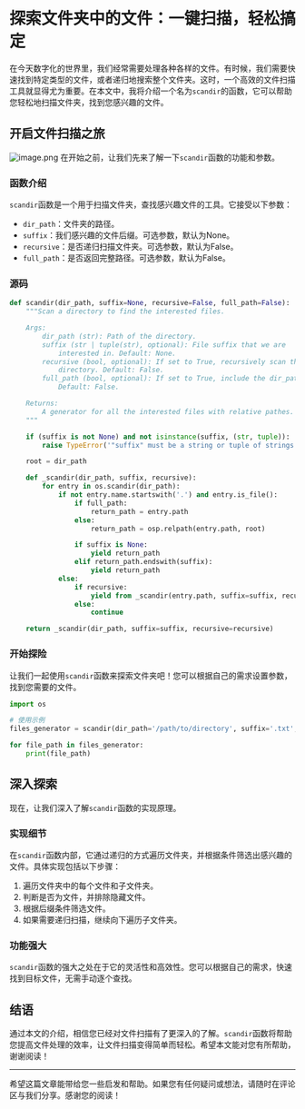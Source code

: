 # 探索文件夹中的文件：一键扫描，轻松搞定

在今天数字化的世界里，我们经常需要处理各种各样的文件。有时候，我们需要快速找到特定类型的文件，或者递归地搜索整个文件夹。这时，一个高效的文件扫描工具就显得尤为重要。在本文中，我将介绍一个名为`scandir`的函数，它可以帮助您轻松地扫描文件夹，找到您感兴趣的文件。

## 开启文件扫描之旅
![image.png](https://cdn.jsdelivr.net/gh/duanbiao2000/BlogGallery/picture/20240515142047.png)
在开始之前，让我们先来了解一下`scandir`函数的功能和参数。

### 函数介绍

`scandir`函数是一个用于扫描文件夹，查找感兴趣文件的工具。它接受以下参数：

- `dir_path`：文件夹的路径。
- `suffix`：我们感兴趣的文件后缀。可选参数，默认为None。
- `recursive`：是否递归扫描文件夹。可选参数，默认为False。
- `full_path`：是否返回完整路径。可选参数，默认为False。
### 源码
```python
def scandir(dir_path, suffix=None, recursive=False, full_path=False):
    """Scan a directory to find the interested files.

    Args:
        dir_path (str): Path of the directory.
        suffix (str | tuple(str), optional): File suffix that we are
            interested in. Default: None.
        recursive (bool, optional): If set to True, recursively scan the
            directory. Default: False.
        full_path (bool, optional): If set to True, include the dir_path.
            Default: False.

    Returns:
        A generator for all the interested files with relative pathes.
    """

    if (suffix is not None) and not isinstance(suffix, (str, tuple)):
        raise TypeError('"suffix" must be a string or tuple of strings')

    root = dir_path

    def _scandir(dir_path, suffix, recursive):
        for entry in os.scandir(dir_path):
            if not entry.name.startswith('.') and entry.is_file():
                if full_path:
                    return_path = entry.path
                else:
                    return_path = osp.relpath(entry.path, root)

                if suffix is None:
                    yield return_path
                elif return_path.endswith(suffix):
                    yield return_path
            else:
                if recursive:
                    yield from _scandir(entry.path, suffix=suffix, recursive=recursive)
                else:
                    continue

    return _scandir(dir_path, suffix=suffix, recursive=recursive)
```





### 开始探险

让我们一起使用`scandir`函数来探索文件夹吧！您可以根据自己的需求设置参数，找到您需要的文件。

```python
import os

# 使用示例
files_generator = scandir(dir_path='/path/to/directory', suffix='.txt', recursive=True, full_path=True)

for file_path in files_generator:
    print(file_path)
```

## 深入探索

现在，让我们深入了解`scandir`函数的实现原理。

### 实现细节

在`scandir`函数内部，它通过递归的方式遍历文件夹，并根据条件筛选出感兴趣的文件。具体实现包括以下步骤：

1. 遍历文件夹中的每个文件和子文件夹。
2. 判断是否为文件，并排除隐藏文件。
3. 根据后缀条件筛选文件。
4. 如果需要递归扫描，继续向下遍历子文件夹。

### 功能强大

`scandir`函数的强大之处在于它的灵活性和高效性。您可以根据自己的需求，快速找到目标文件，无需手动逐个查找。

## 结语

通过本文的介绍，相信您已经对文件扫描有了更深入的了解。`scandir`函数将帮助您提高文件处理的效率，让文件扫描变得简单而轻松。希望本文能对您有所帮助，谢谢阅读！

--- 

希望这篇文章能带给您一些启发和帮助。如果您有任何疑问或想法，请随时在评论区与我们分享。感谢您的阅读！
